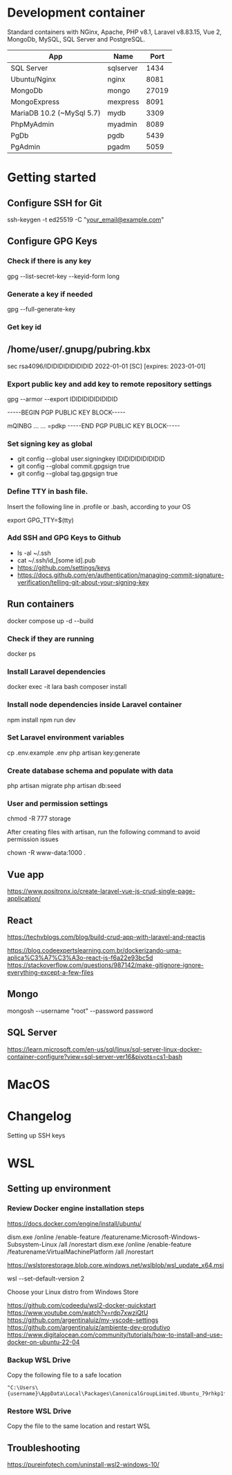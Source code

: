 # Development container

Standard containers with NGinx, Apache, PHP v8.1, Laravel v8.83.15, Vue 2, MongoDb, MySQL, SQL Server and PostgreSQL.

| App                       | Name      | Port  |
| ------------------------- | --------- | ----- |
| SQL Server                | sqlserver | 1434  |
| Ubuntu/Nginx              | nginx     | 8081  |
| MongoDb                   | mongo     | 27019 |
| MongoExpress              | mexpress  | 8091  |
| MariaDB 10.2 (~MySql 5.7) | mydb      | 3309  |
| PhpMyAdmin                | myadmin   | 8089  |
| PgDb                      | pgdb      | 5439  |
| PgAdmin                   | pgadm     | 5059  |

# Getting started

## Configure SSH for Git

ssh-keygen -t ed25519 -C "your_email@example.com"

## Configure GPG Keys

### Check if there is any key

gpg --list-secret-key --keyid-form long

### Generate a key if needed

gpg --full-generate-key

### Get key id

## /home/user/.gnupg/pubring.kbx

sec rsa4096/IDIDIDIDIDIDIDID 2022-01-01 [SC] [expires: 2023-01-01]

### Export public key and add key to remote repository settings

gpg --armor --export IDIDIDIDIDIDIDID

-----BEGIN PGP PUBLIC KEY BLOCK-----

mQINBG ...
...
=pdkp
-----END PGP PUBLIC KEY BLOCK-----

### Set signing key as global

- git config --global user.signingkey IDIDIDIDIDIDIDID
- git config --global commit.gpgsign true
- git config --global tag.gpgsign true

### Define TTY in bash file.

Insert the following line in .profile or .bash, according to your OS

export GPG_TTY=$(tty)

### Add SSH and GPG Keys to Github

- ls -al ~/.ssh
- cat ~/.ssh/id\_[some id].pub
- https://github.com/settings/keys
- https://docs.github.com/en/authentication/managing-commit-signature-verification/telling-git-about-your-signing-key

## Run containers

docker compose up -d --build

### Check if they are running

docker ps

### Install Laravel dependencies

docker exec -it lara bash
composer install

### Install node dependencies inside Laravel container

npm install
npm run dev

### Set Laravel environment variables

cp .env.example .env
php artisan key:generate

### Create database schema and populate with data

php artisan migrate
php artisan db:seed

### User and permission settings

chmod -R 777 storage

After creating files with artisan, run the following command to avoid permission issues

chown -R www-data:1000 .

## Vue app

<https://www.positronx.io/create-laravel-vue-js-crud-single-page-application/>

## React

<https://techvblogs.com/blog/build-crud-app-with-laravel-and-reactjs>

https://blog.codeexpertslearning.com.br/dockerizando-uma-aplica%C3%A7%C3%A3o-react-js-f6a22e93bc5d
https://stackoverflow.com/questions/987142/make-gitignore-ignore-everything-except-a-few-files

## Mongo 
mongosh --username "root" --password password

## SQL Server

https://learn.microsoft.com/en-us/sql/linux/sql-server-linux-docker-container-configure?view=sql-server-ver16&pivots=cs1-bash

# MacOS

# Changelog

Setting up SSH keys

# WSL

## Setting up environment

### Review Docker engine installation steps

https://docs.docker.com/engine/install/ubuntu/

dism.exe /online /enable-feature /featurename:Microsoft-Windows-Subsystem-Linux /all /norestart
dism.exe /online /enable-feature /featurename:VirtualMachinePlatform /all /norestart

https://wslstorestorage.blob.core.windows.net/wslblob/wsl_update_x64.msi

wsl --set-default-version 2

Choose your Linux distro from Windows Store

https://github.com/codeedu/wsl2-docker-quickstart
https://www.youtube.com/watch?v=rdp7xwziQtU
https://github.com/argentinaluiz/my-vscode-settings
https://github.com/argentinaluiz/ambiente-dev-produtivo
https://www.digitalocean.com/community/tutorials/how-to-install-and-use-docker-on-ubuntu-22-04

### Backup WSL Drive

Copy the following file to a safe location

```	
"C:\Users\{username}\AppData\Local\Packages\CanonicalGroupLimited.Ubuntu_79rhkp1fndgsc\LocalState\ext4.vhdx"
```

### Restore WSL Drive

Copy the file to the same location and restart WSL

## Troubleshooting

https://pureinfotech.com/uninstall-wsl2-windows-10/




